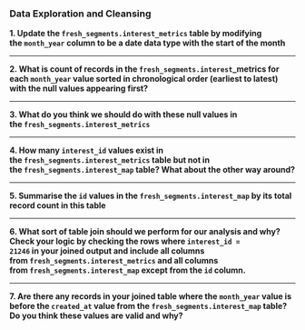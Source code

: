 ### Data Exploration and Cleansing

**1. Update the <code>fresh_segments.interest_metrics</code> table by modifying the <code>month_year</code> column to be a date data type with the start of the month**

***

**2. What is count of records in the <code>fresh_segments.interest</code>_metrics for each <code>month_year</code> value sorted in chronological order (earliest to latest) with the null values appearing first?**

***

**3. What do you think we should do with these null values in the <code>fresh_segments.interest_metrics</code>**

***

**4. How many <code>interest_id</code> values exist in the <code>fresh_segments.interest_metrics</code> table but not in the <code>fresh_segments.interest_map</code> table? What about the other way around?**

***

**5. Summarise the <code>id</code> values in the <code>fresh_segments.interest_map</code> by its total record count in this table**

***

**6. What sort of table join should we perform for our analysis and why? Check your logic by checking the rows where <code>interest_id = 21246</code> in your joined output and include all columns from <code>fresh_segments.interest_metrics</code> and all columns from <code>fresh_segments.interest_map</code> except from the <code>id</code> column.**

***

**7. Are there any records in your joined table where the <code>month_year</code> value is before the <code>created_at</code> value from the <code>fresh_segments.interest_map</code> table? Do you think these values are valid and why?**

